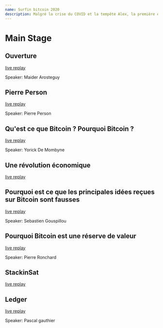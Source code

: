 ```yaml
---
name: Surfin bitcoin 2020
description: Malgré la crise du COVID et la tempête Alex, la première édition de Surfin’ Bitcoin a été un véritable succès. C’était très sympathique et enthousiasmant de se retrouver entre personnes partageant les mêmes convictions, et de pouvoir échanger librement sur ces sujets. Nous avons prouvé qu’il y a une vraie curiosité pour le Bitcoin en France, nous avons accueilli plus de 120 personnes venant de toute la France et certain venant même de l’étranger.
---
```


# Main Stage

## Ouverture 

[live replay](https://youtu.be/uSieq0_cCgA?si=1HhSaK_f16fQRPqZ)

Speaker: Maider Arosteguy

## Pierre Person

[live replay](https://youtu.be/u_dH64XyZNw?si=qyNzuvk3pEG0lo4T)

Speaker: Pierre Person

## Qu'est ce que Bitcoin ? Pourquoi Bitcoin ?

[live replay](https://www.youtube.com/watch?v=WPSkSs_KNeg)

Speaker: Yorick De Mombyne

## Une révolution économique

[live replay](https://youtu.be/HPHwDMWOx3s?si=5wI4j6l7BjntdBsX)

## Pourquoi est ce que les principales idées reçues sur Bitcoin sont fausses

[live replay](https://youtu.be/kS1sLE_Cn9E?si=cah7aBsaoceWl9sS)

Speaker: Sebastien Gouspillou

## Pourquoi Bitcoin est une réserve de valeur

[live replay](https://youtu.be/KuCwfM6aL_c?si=pH80cHROwmGIVk9J)

Speaker: Pierre Ronchard

## StackinSat

[live replay](https://youtu.be/OUA0Avwr_kI?si=fLBOd61Cg8gnb730)

## Ledger

[live replay](https://youtu.be/w5ZalvFcP-M?si=5EYUX7KjKUhdkZUu)

Speaker: Pascal gauthier
